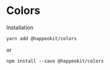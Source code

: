 # Colors



Installation

    yarn add @happeokit/colors

or 

    npm install --save @happeokit/colors
